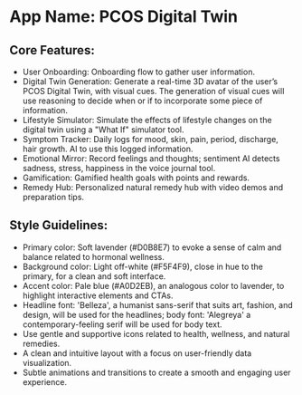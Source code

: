 # **App Name**: PCOS Digital Twin

## Core Features:

- User Onboarding: Onboarding flow to gather user information.
- Digital Twin Generation: Generate a real-time 3D avatar of the user’s PCOS Digital Twin, with visual cues. The generation of visual cues will use reasoning to decide when or if to incorporate some piece of information. 
- Lifestyle Simulator: Simulate the effects of lifestyle changes on the digital twin using a "What If" simulator tool.
- Symptom Tracker: Daily logs for mood, skin, pain, period, discharge, hair growth. AI to use this logged information.
- Emotional Mirror: Record feelings and thoughts; sentiment AI detects sadness, stress, happiness in the voice journal tool.
- Gamification: Gamified health goals with points and rewards.
- Remedy Hub: Personalized natural remedy hub with video demos and preparation tips.

## Style Guidelines:

- Primary color: Soft lavender (#D0B8E7) to evoke a sense of calm and balance related to hormonal wellness. 
- Background color: Light off-white (#F5F4F9), close in hue to the primary, for a clean and soft interface.
- Accent color: Pale blue (#A0D2EB), an analogous color to lavender, to highlight interactive elements and CTAs. 
- Headline font: 'Belleza', a humanist sans-serif that suits art, fashion, and design, will be used for the headlines; body font: 'Alegreya' a contemporary-feeling serif will be used for body text.
- Use gentle and supportive icons related to health, wellness, and natural remedies.
- A clean and intuitive layout with a focus on user-friendly data visualization.
- Subtle animations and transitions to create a smooth and engaging user experience.